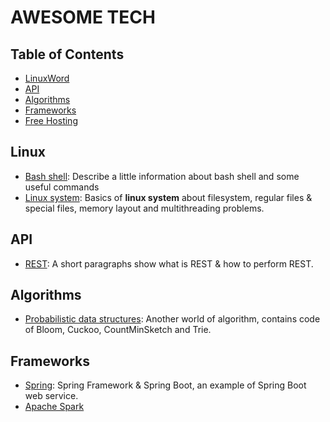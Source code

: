 # AWESOME TECH

## Table of Contents

- [LinuxWord](#linux)
- [API](#api)
- [Algorithms](#algorithms)
- [Frameworks](#frameworks)
- [Free Hosting](markdowns/free-hosting.md)

## Linux

- [Bash shell](markdowns/bash-shell.md): Describe a little information about bash shell and some useful commands
- [Linux system](markdowns/linux-system.md): Basics of __linux system__ about filesystem, regular files & special files, memory layout and multithreading problems.

## API

- [REST](markdowns/rest.md): A short paragraphs show what is REST & how to perform REST.

## Algorithms

- [Probabilistic data structures](markdowns/prob-data-structures.md): Another world of algorithm, contains code of Bloom, Cuckoo, CountMinSketch and Trie.

## Frameworks

- [Spring](markdowns/spring.md): Spring Framework & Spring Boot, an example of Spring Boot web service.
- [Apache Spark](markdowns/spark.md)

